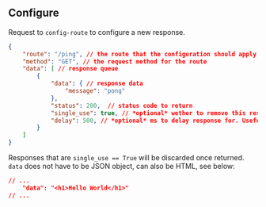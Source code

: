 ## Configure
Request to `config-route` to configure a new response.

```json
{
	"route": "/ping", // the route that the configuration should apply to
	"method": "GET", // the request method for the route
	"data": [ // response queue
		{
			"data": { // response data
				"message": "pong"
			},
			"status": 200,  // status code to return
			"single_use": true, // *optional* wether to remove this response after use
			"delay": 500, // *optional* ms to delay response for. Useful for load-testing and mimicking dependencies' behaviour (-1 to disable)
		}
	]
}
```
Responses that are `single_use == True` will be discarded once returned. `data` does not have to be JSON object, can also be HTML, see below:
```json
// ...
	"data": "<h1>Hello World</h1>"
// ...
```
